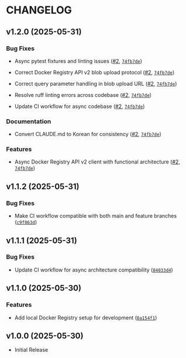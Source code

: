 # CHANGELOG

<!-- version list -->

## v1.2.0 (2025-05-31)

### Bug Fixes

- Async pytest fixtures and linting issues
  ([#2](https://github.com/cagojeiger/registry-api-v2-client/pull/2),
  [`74fb7de`](https://github.com/cagojeiger/registry-api-v2-client/commit/74fb7dee2ea4a7c5be5fd7cce90adfcd531f84fb))

- Correct Docker Registry API v2 blob upload protocol
  ([#2](https://github.com/cagojeiger/registry-api-v2-client/pull/2),
  [`74fb7de`](https://github.com/cagojeiger/registry-api-v2-client/commit/74fb7dee2ea4a7c5be5fd7cce90adfcd531f84fb))

- Correct query parameter handling in blob upload URL
  ([#2](https://github.com/cagojeiger/registry-api-v2-client/pull/2),
  [`74fb7de`](https://github.com/cagojeiger/registry-api-v2-client/commit/74fb7dee2ea4a7c5be5fd7cce90adfcd531f84fb))

- Resolve ruff linting errors across codebase
  ([#2](https://github.com/cagojeiger/registry-api-v2-client/pull/2),
  [`74fb7de`](https://github.com/cagojeiger/registry-api-v2-client/commit/74fb7dee2ea4a7c5be5fd7cce90adfcd531f84fb))

- Update CI workflow for async codebase
  ([#2](https://github.com/cagojeiger/registry-api-v2-client/pull/2),
  [`74fb7de`](https://github.com/cagojeiger/registry-api-v2-client/commit/74fb7dee2ea4a7c5be5fd7cce90adfcd531f84fb))

### Documentation

- Convert CLAUDE.md to Korean for consistency
  ([#2](https://github.com/cagojeiger/registry-api-v2-client/pull/2),
  [`74fb7de`](https://github.com/cagojeiger/registry-api-v2-client/commit/74fb7dee2ea4a7c5be5fd7cce90adfcd531f84fb))

### Features

- Async Docker Registry API v2 client with functional architecture
  ([#2](https://github.com/cagojeiger/registry-api-v2-client/pull/2),
  [`74fb7de`](https://github.com/cagojeiger/registry-api-v2-client/commit/74fb7dee2ea4a7c5be5fd7cce90adfcd531f84fb))


## v1.1.2 (2025-05-31)

### Bug Fixes

- Make CI workflow compatible with both main and feature branches
  ([`c9f863d`](https://github.com/cagojeiger/registry-api-v2-client/commit/c9f863d3d1eb873c29cb7f5ee63755c1fcb8b4bc))


## v1.1.1 (2025-05-31)

### Bug Fixes

- Update CI workflow for async architecture compatibility
  ([`84033d4`](https://github.com/cagojeiger/registry-api-v2-client/commit/84033d43b4907a16bab1ff789a5861b4c367c167))


## v1.1.0 (2025-05-30)

### Features

- Add local Docker Registry setup for development
  ([`8a154f1`](https://github.com/cagojeiger/registry-api-v2-client/commit/8a154f1942fbdbab1d562e5c32124d54feae4a44))


## v1.0.0 (2025-05-30)

- Initial Release
